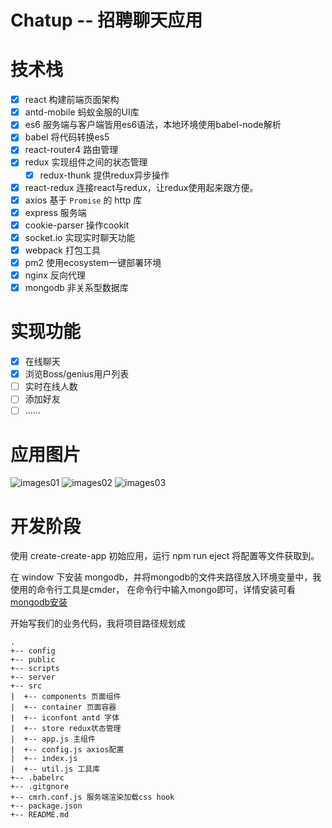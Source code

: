# Chatup -- 招聘聊天应用

# 技术栈

- [x] react 构建前端页面架构
- [x] antd-mobile 蚂蚁金服的UI库
- [x] es6 服务端与客户端皆用es6语法，本地环境使用babel-node解析
- [x] babel 将代码转换es5
- [x] react-router4 路由管理
- [x] redux 实现组件之间的状态管理
    - [x] redux-thunk 提供redux异步操作
- [x] react-redux 连接react与redux，让redux使用起来跟方便。
- [x] axios 基于 `Promise` 的 http 库
- [x] express 服务端
- [x] cookie-parser 操作cookit
- [x] socket.io 实现实时聊天功能
- [x] webpack 打包工具
- [x] pm2 使用ecosystem一键部署环境
- [x] nginx 反向代理
- [x] mongodb 非关系型数据库

# 实现功能

- [x] 在线聊天
- [x] 浏览Boss/genius用户列表
- [ ] 实时在线人数
- [ ] 添加好友
- [ ] ......

# 应用图片

![images01](https://raw.githubusercontent.com/7zf001/mine/master/images/shotimges01.png)
![images02](https://raw.githubusercontent.com/7zf001/mine/master/images/shotimages02.png)
![images03](https://raw.githubusercontent.com/7zf001/mine/master/images/shotimages03.png)

# 开发阶段

  使用 create-create-app 初始应用，运行 npm run eject 将配置等文件获取到。

  在 window 下安装 mongodb，并将mongodb的文件夹路径放入环境变量中，我使用的命令行工具是cmder，
在命令行中输入mongo即可，详情安装可看[mongodb安装](https://docs.mongodb.com/manual/tutorial/install-mongodb-on-windows/)

  开始写我们的业务代码，我将项目路径规划成

```
.
+-- config
+-- public
+-- scripts
+-- server
+-- src
|  +-- components 页面组件
|  +-- container 页面容器
|  +-- iconfont antd 字体
|  +-- store redux状态管理
|  +-- app.js 主组件
|  +-- config.js axios配置
|  +-- index.js 
|  +-- util.js 工具库
+-- .babelrc
+-- .gitgnore
+-- cmrh.conf.js 服务端渲染加载css hook
+-- package.json
+-- README.md
```